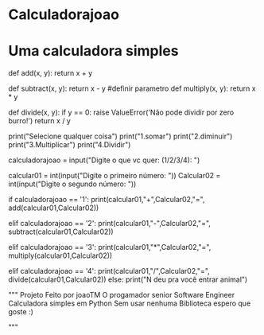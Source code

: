 # Calculadorajoao
# Uma calculadora simples
def add(x, y):
    return x + y

def subtract(x, y):
    return x - y
#definir parametro
def multiply(x, y):
    return x * y

def divide(x, y):
    if y == 0:
        raise ValueError('Não pode dividir por zero burro!')
    return x / y

print("Selecione qualquer coisa")
print("1.somar")
print("2.diminuir")
print("3.Multiplicar")
print("4.Dividir")

calculadorajoao = input("Digite o que vc quer: (1/2/3/4): ")

calcular01 = int(input("Digite o primeiro número: "))
Calcular02 = int(input("Digite o segundo número: "))

if calculadorajoao == '1':
    print(calcular01,"+",Calcular02,"=", add(calcular01,Calcular02))

elif calculadorajoao == '2':
    print(calcular01,"-",Calcular02,"=", subtract(calcular01,Calcular02))

elif calculadorajoao == '3':
    print(calcular01,"*",Calcular02,"=", multiply(calcular01,Calcular02))

elif calculadorajoao == '4':
    print(calcular01,"/",Calcular02,"=", divide(calcular01,Calcular02))
else:
    print("N deu pra você entrar animal")

"""
Projeto Feito por joaoTM
O progamador senior 
Software Engineer
Calculadora simples em Python
Sem usar nenhuma Biblioteca
espero que goste :)


"""
